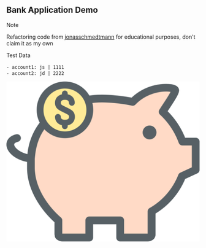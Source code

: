 ## Bank Application Demo

> [!NOTE]
> Refactoring code from [jonasschmedtmann](https://github.com/jonasschmedtmann) for educational purposes, don't claim it as my own

Test Data
```
- account1: js | 1111
- account2: jd | 2222
```
![bankAppImg](./piggy.png)
